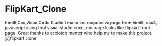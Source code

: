 # FlipKart_Clone
html5,Css,VisualCode Studio
I make the responsive page from html5, css3, javascript using tool visual studio code,
my page looks like flipkart front page. 
Great thanks to acciojob mentor who help me to make this project.
![flipkart clone](https://github.com/Prashant419/FlipKart_Clone/assets/97109392/6d778059-6eb8-45a5-ad74-ff30f6d92fb6)
